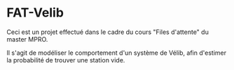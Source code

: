 # FAT-Velib

Ceci est un projet effectué dans le cadre du cours "Files d'attente" du master MPRO.

Il s'agit de modéliser le comportement d'un système de Vélib, afin d'estimer la probabilité de trouver une station vide.
